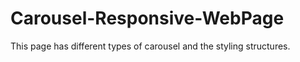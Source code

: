 # Carousel-Responsive-WebPage
This page has different types of carousel and the styling structures.
